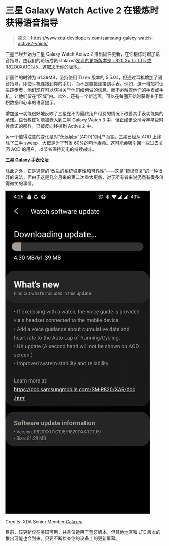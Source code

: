 # 三星 Galaxy Watch Active 2 在锻炼时获得语音指导

> 原文：<https://www.xda-developers.com/samsung-galaxy-watch-active2-voice/>

三星已经开始为三星 Galaxy Watch Active 2 推出固件更新，在你锻炼时增加语音指导。由我们的论坛成员 Galaxea[发现的更新版本是 r 820 Xu 1c TJ 5 或 R82O0XA1CTJ5，这取决于你的版本。](https://forum.xda-developers.com/smartwatch/galaxy-watch/galaxy-watch-active-2-update-2020-10-28-t4183155)

新固件的时钟为 61.39MB，坚持使用 Tizen 版本的 5.5.0.1，但通过耳机增加了语音指导，即使耳机连接到你的手机，而不是直接连接到手表。例如，这一增加将促进跑步者，他们现在可以获得关于他们如何做的信息，而不必触摸他们的手表或手机，让他们留在“区域”内。此外，还有一个新选项，可以在每圈开始时获得关于累积数据和心率的语音提示。

增加这一功能很好地反映了三星在不为最终用户付费的情况下改善其手表功能集的承诺。语音教练功能被嵌入到三星 Galaxy Watch 3 中，但正如该公司今年早些时候承诺的那样，已被反向移植到 Active 2 中。

另一个值得注意的变化是对“永远展示”(AOD)的用户而言。三星已经从 AOD 上移除了二手 sweep，大概是为了节省 60%的电池寿命。这可能会吸引回一些过去关闭 AOD 的用户，以节省保持充电的持续战斗。

**[三星 Galaxy 手表论坛](https://forum.xda-developers.com/smartwatch/galaxy-watch)**

除此之外，它是通常的“改进的系统稳定性和可靠性”——这是“错误修复”的一种很好的说法，但由于这是几个月来的第二次重大更新，对于所有者来说仍然有很多值得微笑的事情。

 <picture>![](img/b5970b83299c3d459dbd8aa07236f2ee.png)</picture> 

Credits: XDA Senior Member [Galaxea](https://forum.xda-developers.com/member.php?u=2664633)

目前，该更新仅在美国可用，并且仅适用于蓝牙版本，但其他地区和 LTE 版本的推出可能也会到来。只要不断检查你的设备上的更新屏幕。